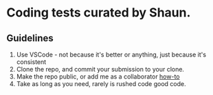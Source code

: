 # Coding tests curated by Shaun.

## Guidelines
1. Use VSCode - not because it's better or anything, just because it's consistent
1. Clone the repo, and commit your submission to your clone.
1. Make the repo public, or add me as a collaborator [how-to](https://docs.github.com/en/account-and-profile/setting-up-and-managing-your-personal-account-on-github/managing-access-to-your-personal-repositories/inviting-collaborators-to-a-personal-repository)
1. Take as long as you need, rarely is rushed code good code.